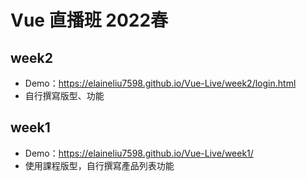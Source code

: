 # Vue 直播班 2022春
## week2
* Demo：https://elaineliu7598.github.io/Vue-Live/week2/login.html
* 自行撰寫版型、功能

## week1
* Demo：https://elaineliu7598.github.io/Vue-Live/week1/
* 使用課程版型，自行撰寫產品列表功能
